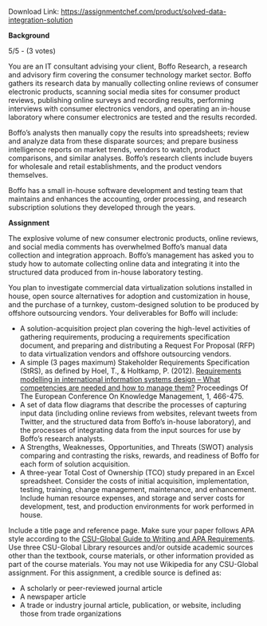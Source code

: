Download Link: https://assignmentchef.com/product/solved-data-integration-solution
<br>
<p class="title"><strong>Background</strong>

5/5 - (3 votes)

You are an IT consultant advising your client, Boffo Research, a research and advisory firm covering the consumer technology market sector. Boffo gathers its research data by manually collecting online reviews of consumer electronic products, scanning social media sites for consumer product reviews, publishing online surveys and recording results, performing interviews with consumer electronics vendors, and operating an in-house laboratory where consumer electronics are tested and the results recorded.

Boffo’s analysts then manually copy the results into spreadsheets; review and analyze data from these disparate sources; and prepare business intelligence reports on market trends, vendors to watch, product comparisons, and similar analyses. Boffo’s research clients include buyers for wholesale and retail establishments, and the product vendors themselves.

Boffo has a small in-house software development and testing team that maintains and enhances the accounting, order processing, and research subscription solutions they developed through the years.

<strong>Assignment</strong>

The explosive volume of new consumer electronic products, online reviews, and social media comments has overwhelmed Boffo’s manual data collection and integration approach. Boffo’s management has asked you to study how to automate collecting online data and integrating it into the structured data produced from in-house laboratory testing.

You plan to investigate commercial data virtualization solutions installed in house, open source alternatives for adoption and customization in house, and the purchase of a turnkey, custom-designed solution to be produced by offshore outsourcing vendors. Your deliverables for Boffo will include:

<ul>

 <li>A solution-acquisition project plan covering the high-level activities of gathering requirements, producing a requirements specification document, and preparing and distributing a Request For Proposal (RFP) to data virtualization vendors and offshore outsourcing vendors.</li>

 <li>A simple (3 pages maximum) Stakeholder Requirements Specification (StRS), as defined by Hoel, T., &amp; Holtkamp, P. (2012). <a class="sExtlink-processed" href="https://csuglobal.idm.oclc.org/login?url=http://search.ebscohost.com/login.aspx?direct=true&amp;db=lih&amp;AN=82448456&amp;site=ehost-live" rel="nofollow">Requirements modelling in international information systems design – What competencies are needed and how to manage them?</a> Proceedings Of The European Conference On Knowledge Management, 1, 466-475.</li>

 <li>A set of data flow diagrams that describe the processes of capturing input data (including online reviews from websites, relevant tweets from Twitter, and the structured data from Boffo’s in-house laboratory), and the processes of integrating data from the input sources for use by Boffo’s research analysts.</li>

 <li>A Strengths, Weaknesses, Opportunities, and Threats (SWOT) analysis comparing and contrasting the risks, rewards, and readiness of Boffo for each form of solution acquisition.</li>

 <li>A three-year Total Cost of Ownership (TCO) study prepared in an Excel spreadsheet. Consider the costs of initial acquisition, implementation, testing, training, change management, maintenance, and enhancement. Include human resource expenses, and storage and server costs for development, test, and production environments for work performed in house.</li>

</ul>

Include a title page and reference page. Make sure your paper follows APA style according to the <a class="sExtlink-processed" href="https://portal.csuglobal.edu/fileman/files/schoology/courses/global/documents/CSU-Global-Guide-to-Writing-and-APA-Requirements.pdf" rel="nofollow">CSU-Global Guide to Writing and APA Requirements</a>. Use three CSU-Global Library resources and/or outside academic sources other than the textbook, course materials, or other information provided as part of the course materials. You may not use Wikipedia for any CSU-Global assignment. For this assignment, a credible source is defined as:

<ul>

 <li>A scholarly or peer-reviewed journal article</li>

 <li>A newspaper article</li>

 <li>A trade or industry journal article, publication, or website, including those from trade organizations</li>